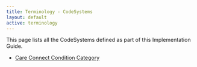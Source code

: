 ```yaml
---
title: Terminology - CodeSystems
layout: default
active: terminology
---
```


This page lists all the CodeSystems defined as part of this Implementation Guide.
<br />
-  [Care Connect Condition Category](CodeSystem-CareConnect-ConditionCategory-1.html)